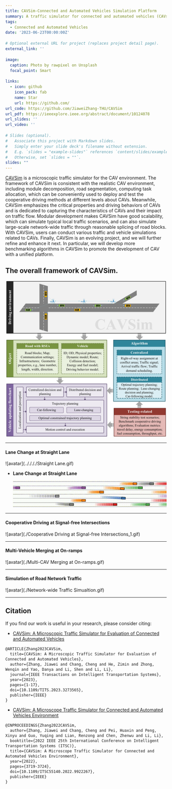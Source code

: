```yaml
---
title: CAVSim-Connected and Automated Vehicles Simulation Platform
summary: A traffic simulator for connected and automated vehicles (CAVs).
tags:
  - Connected and Automated Vehicles
date: '2023-06-23T00:00:00Z'

# Optional external URL for project (replaces project detail page).
external_link: ''

image:
  caption: Photo by rawpixel on Unsplash
  focal_point: Smart

links:
  - icon: github
    icon_pack: fab
    name: Star
    url: https://github.com/
url_code: https://github.com/JiaweiZhang-THU/CAVSim
url_pdf: https://ieeexplore.ieee.org/abstract/document/10124078
url_slides: ''
url_video: ''

# Slides (optional).
#   Associate this project with Markdown slides.
#   Simply enter your slide deck's filename without extension.
#   E.g. `slides = "example-slides"` references `content/slides/example-slides.md`.
#   Otherwise, set `slides = ""`.
slides: ""
---
```

[CAVSim](https://github.com/JiaweiZhang-THU/CAVSim) is a microscopic traffic simulator for the CAV environment. The framework of CAVSim is consistent with the realistic CAV environment, including module decomposition, road segmentation, computing task allocation, which can be conveniently used to deploy and test the cooperative driving methods at different levels about CAVs. Meanwhile, CAVSim emphasizes the critical properties and driving behaviors of CAVs and is dedicated to capturing the characteristics of CAVs and their impact on traffic flow. Modular development makes CAVSim have good scalability, which can simulate typical local traffic scenarios, and can also simulate large-scale network-wide traffic through reasonable splicing of road blocks. With CAVSim, users can conduct various traffic and vehicle simulations related to CAVs. Finally, CAVSim is an evolving project, and we will further refine and enhance it next. In particular, we will develop more benchmarking algorithms in CAVSim to promote the development of CAV with a unified platform.

## The overall framework of CAVSim.
![avatar](./featured.jpg)

---
#### **Lane Change at Straight Lane**

![avatar](.././././Straight Lane.gif)
+ **Lane Change at Straight Lane**

  <img src="Straight Lane.gif" alt="Straight Lane" style="zoom:90%;" />

  
---
#### **Cooperative Driving at Signal-free Intersections**

![avatar](./Cooperative Driving at Signal-free Intersections_1.gif)


---
#### **Multi-Vehicle Merging at On-ramps**

![avatar](./Multi-CAV Merging at On-ramps.gif)


---
#### **Simulation of Road Network Traffic**

![avatar](./Network-wide Traffic Simualtion.gif)

---

  
## Citation
If you find our work is useful in your research, please consider citing:

+ [CAVSim: A Microscopic Traffic Simulator for Evaluation of Connected and Automated Vehicles](https://jiaweizhang.netlify.app/publication/cavsim-a-microscopic-traffic-simulator-for-evaluation-of-connected-and-automated-vehicles/)
```
@ARTICLE{Zhang2023CAVSim,
  title={CAVSim: A Microscopic Traffic Simulator for Evaluation of Connected and Automated Vehicles},
  author={Zhang, Jiawei and Chang, Cheng and He, Zimin and Zhong, Wenqin and Yao, Danya and Li, Shen and Li, Li},
  journal={IEEE Transactions on Intelligent Transportation Systems},
  year={2023},
  pages={1-17},
  doi={10.1109/TITS.2023.3273565},
  publisher={IEEE}
}
```
+ [CAVSim: A Microscope Traffic Simulator for Connected and Automated Vehicles Environment](https://jiaweizhang.netlify.app/publication/cavsim-a-microscope-traffic-simulator-for-connected-and-automated-vehicles-environment/)
```
@INPROCEEDINGS{Zhang2022CAVSim,
  author={Zhang, Jiawei and Chang, Cheng and Pei, Huaxin and Peng, Xinyu and Guo, Yuqing and Lian, Renzong and Chen, Zhenwu and Li, Li},
  booktitle={2022 IEEE 25th International Conference on Intelligent Transportation Systems (ITSC)}, 
  title={CAVSim: A Microscope Traffic Simulator for Connected and Automated Vehicles Environment}, 
  year={2022},
  pages={3719-3724},
  doi={10.1109/ITSC55140.2022.9922267},
  publisher={IEEE}
}
```
